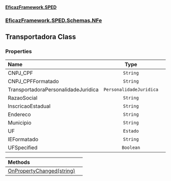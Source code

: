 #### [EficazFramework.SPED](EficazFrameworkSPED.md 'EficazFramework SPED')
### [EficazFramework.SPED.Schemas.NFe](EficazFramework.SPED.Schemas.NFe.md 'EficazFramework.SPED.Schemas.NFe')

## Transportadora Class
### Properties

| Name | Type | |
| :--- | :---: | :--- |
| CNPJ_CPF | `String` |  |
| CNPJ_CPFFormatado | `String` |  |
| TransportadoraPersonalidadeJuridica | `PersonalidadeJuridica` |  |
| RazaoSocial | `String` |  |
| InscricaoEstadual | `String` |  |
| Endereco | `String` |  |
| Municipio | `String` |  |
| UF | `Estado` |  |
| IEFormatado | `String` |  |
| UFSpecified | `Boolean` |  |

| Methods | |
| :--- | :--- |
| [OnPropertyChanged(string)](EficazFramework.SPED.Schemas.NFe/Transportadora/OnPropertyChanged(string).md 'EficazFramework.SPED.Schemas.NFe.Transportadora.OnPropertyChanged(string)') | |
